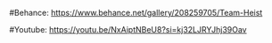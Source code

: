 #Behance:
https://www.behance.net/gallery/208259705/Team-Heist

#Youtube:
https://youtu.be/NxAiptNBeU8?si=kj32LJRYJhj39Oav